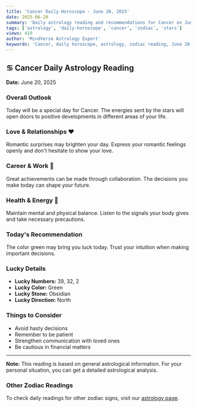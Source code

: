 ```yaml
---
title: 'Cancer Daily Horoscope - June 20, 2025'
date: 2025-06-20
summary: 'Daily astrology reading and recommendations for Cancer on June 20, 2025.'
tags: ['astrology', 'daily-horoscope', 'cancer', 'zodiac', 'stars']
views: 419
author: 'MindVerse Astrology Expert'
keywords: 'Cancer, daily horoscope, astrology, zodiac reading, June 20, 2025'
---
```


## ♋ Cancer Daily Astrology Reading

**Date:** June 20, 2025

### Overall Outlook

Today will be a special day for Cancer. The energies sent by the stars will open doors to positive developments in different areas of your life.

### Love & Relationships ❤️

Romantic surprises may brighten your day. Express your romantic feelings openly and don't hesitate to show your love.

### Career & Work 💼

Great achievements can be made through collaboration. The decisions you make today can shape your future.

### Health & Energy 🌟

Maintain mental and physical balance. Listen to the signals your body gives and take necessary precautions.

### Today's Recommendation

The color green may bring you luck today. Trust your intuition when making important decisions.

### Lucky Details

- **Lucky Numbers:** 39, 32, 2
- **Lucky Color:** Green
- **Lucky Stone:** Obsidian
- **Lucky Direction:** North

### Things to Consider

- Avoid hasty decisions
- Remember to be patient
- Strengthen communication with loved ones
- Be cautious in financial matters

---

**Note:** This reading is based on general astrological information. For your personal situation, you can get a detailed astrological analysis.

### Other Zodiac Readings

To check daily readings for other zodiac signs, visit our [astrology page](https://www.mindversedaily.com/en).
